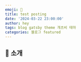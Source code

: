 ```yaml
---
emoji: 🧢
title: test posting
date: '2024-03-22 23:00:00'
author: hey
tags: blog gatsby theme 개츠비 테마
categories: 블로그 featured
---
```


## 👋 소개


```toc

```
